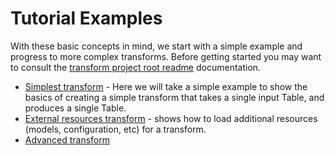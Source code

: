 # Tutorial Examples
With these basic concepts in mind, we start with a simple example and 
progress to more complex transforms. 
Before getting started  you may want to consult the 
[transform project root readme](../../transforms/README.md) documentation.

* [Simplest transform](simplest-transform-tutorial.md) - 
Here we will take a simple example to show the basics of creating a simple transform
that takes a single input Table, and produces a single Table.
* [External resources transform](transform-external-resources.md) - shows how to load additional
resources (models, configuration, etc) for a transform.
* [Advanced transform](advanced-transform-tutorial.md)



